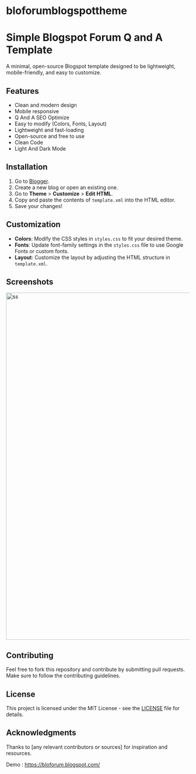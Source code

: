 # bloforumblogspottheme
# Simple Blogspot Forum Q and A Template

A minimal, open-source Blogspot template designed to be lightweight, mobile-friendly, and easy to customize.

## Features

- Clean and modern design
- Mobile responsive
- Q And A SEO Optimize
- Easy to modify (Colors, Fonts, Layout)
- Lightweight and fast-loading
- Open-source and free to use
- Clean Code
- Light And Dark Mode

## Installation

1. Go to [Blogger](https://www.blogger.com).
2. Create a new blog or open an existing one.
3. Go to **Theme** > **Customize** > **Edit HTML**.
4. Copy and paste the contents of `template.xml` into the HTML editor.
5. Save your changes!

## Customization

- **Colors**: Modify the CSS styles in `styles.css` to fit your desired theme.
- **Fonts**: Update font-family settings in the `styles.css` file to use Google Fonts or custom fonts.
- **Layout**: Customize the layout by adjusting the HTML structure in `template.xml`.

## Screenshots
<img width="1892" height="948" alt="ss" src="https://github.com/user-attachments/assets/01065d31-2f81-4542-859c-a886f44bfa6c" />

## Contributing

Feel free to fork this repository and contribute by submitting pull requests. Make sure to follow the contributing guidelines.

## License

This project is licensed under the MIT License - see the [LICENSE](LICENSE) file for details.

## Acknowledgments

Thanks to [any relevant contributors or sources] for inspiration and resources.

Demo : https://bloforum.blogspot.com/

